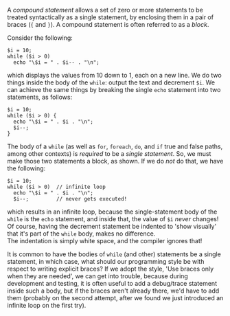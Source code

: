 A *compound statement* allows a set of zero or more statements to be treated syntactically as a single statement, by enclosing them in 
a pair of braces (`{` and `}`).  A compound statement is often referred to as a *block*.

Consider the following:

```Hack
$i = 10;
while ($i > 0)
  echo "\$i = " . $i-- . "\n";
```

which displays the values from 10 down to 1, each on a new line.  We do two things inside the body of the `while`: output the text and 
decrement `$i`. We can achieve the same things by breaking the single `echo` statement into two statements, as follows:

```Hack
$i = 10;
while ($i > 0) {
  echo "\$i = " . $i . "\n";
  $i--;
}
```

The body of a `while` (as well as `for`, `foreach`, `do`, and `if` true and false paths, among other contexts) is *required* to be a *single 
statement*. So, we must make those two statements a block, as shown. If we do *not* do that, we have the following:

```Hack
$i = 10;
while ($i > 0)  // infinite loop
  echo "\$i = " . $i . "\n";
  $i--;         // never gets executed!
```

which results in an infinite loop, because the single-statement body of the `while` is the `echo` statement, and inside that, the value of `$i` 
*never* changes!  Of course, having the decrement statement be indented to 'show visually' that it's part of the `while` body, makes no difference.  
The indentation is simply white space, and the compiler ignores that!

It is common to have the bodies of `while` (and other) statements be a single statement, in which case, what should our programming style be 
with respect to writing explicit braces? If we adopt the style, 'Use braces only when they are needed', we can get into trouble, because during 
development and testing, it is often useful to add a debug/trace statement inside such a body, but if the braces aren't already there, we'd have 
to add them (probably on the second attempt, after we found we just introduced an infinite loop on the first try).

